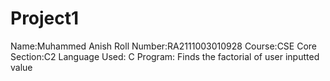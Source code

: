 # Project1 
Name:Muhammed Anish
Roll Number:RA2111003010928
Course:CSE Core
Section:C2
Language Used: C
Program: Finds the factorial of user inputted value
